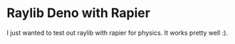 # Raylib Deno with Rapier

I just wanted to test out raylib with rapier for physics. It works pretty well :).

